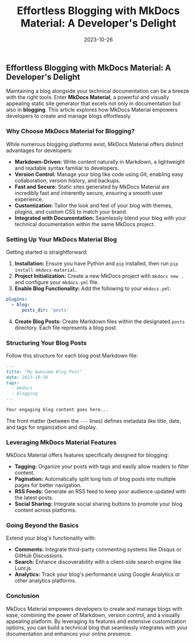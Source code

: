﻿---
title: "Effortless Blogging with MkDocs Material: A Developer's Delight"
date: 2023-10-26
tags:
  - mkdocs
  - blogging

---

## Effortless Blogging with MkDocs Material: A Developer's Delight

Maintaining a blog alongside your technical documentation can be a breeze with the right tools. Enter **MkDocs Material**, a powerful and visually appealing static site generator that excels not only in documentation but also in **blogging**. This article explores how MkDocs Material empowers developers to create and manage blogs effortlessly.

### Why Choose MkDocs Material for Blogging?

While numerous blogging platforms exist, MkDocs Material offers distinct advantages for developers:

* **Markdown-Driven:** Write content naturally in Markdown, a lightweight and readable syntax familiar to developers.
* **Version Control:** Manage your blog like code using Git, enabling easy collaboration, version history, and backups.
* **Fast and Secure:** Static sites generated by MkDocs Material are incredibly fast and inherently secure, ensuring a smooth user experience.
* **Customization:** Tailor the look and feel of your blog with themes, plugins, and custom CSS to match your brand.
* **Integrated with Documentation:** Seamlessly blend your blog with your technical documentation within the same MkDocs project.

### Setting Up Your MkDocs Material Blog

Getting started is straightforward:

1. **Installation:** Ensure you have Python and `pip` installed, then run `pip install mkdocs-material`.
2. **Project Initialization:** Create a new MkDocs project with `mkdocs new .` and configure your `mkdocs.yml` file.
3. **Enable Blog Functionality:** Add the following to your `mkdocs.yml`:

```yaml
plugins:
  - blog:
      posts_dir: 'posts'
```

4. **Create Blog Posts:** Create Markdown files within the designated `posts` directory. Each file represents a blog post.

### Structuring Your Blog Posts

Follow this structure for each blog post Markdown file:

```markdown
---
title: "My Awesome Blog Post"
date: 2023-10-26
tags:
  - mkdocs
  - blogging
---

Your engaging blog content goes here...
```

The front matter (between the `---` lines) defines metadata like title, date, and tags for organization and display.

### Leveraging MkDocs Material Features

MkDocs Material offers features specifically designed for blogging:

* **Tagging:** Organize your posts with tags and easily allow readers to filter content.
* **Pagination:** Automatically split long lists of blog posts into multiple pages for better navigation.
* **RSS Feeds:** Generate an RSS feed to keep your audience updated with the latest posts.
* **Social Sharing:** Integrate social sharing buttons to promote your blog content across platforms.

### Going Beyond the Basics

Extend your blog's functionality with:

* **Comments:** Integrate third-party commenting systems like Disqus or GitHub Discussions.
* **Search:** Enhance discoverability with a client-side search engine like Lunr.js.
* **Analytics:** Track your blog's performance using Google Analytics or other analytics platforms.

### Conclusion

MkDocs Material empowers developers to create and manage blogs with ease, combining the power of Markdown, version control, and a visually appealing platform. By leveraging its features and extensive customization options, you can build a technical blog that seamlessly integrates with your documentation and enhances your online presence. 
